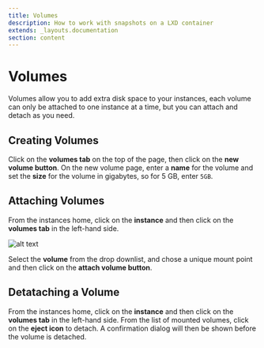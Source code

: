 ```yaml
---
title: Volumes
description: How to work with snapshots on a LXD container
extends: _layouts.documentation
section: content
---
```

# Volumes

Volumes allow you to add extra disk space to your instances, each volume can only be attached to one instance at a time, but you can attach and detach as you need.

## Creating Volumes

Click on the **volumes tab** on the top of the page, then click on the **new volume button**. On the new volume page, enter a **name** for the volume and set the **size** for the volume in gigabytes, so for 5 GB, enter `5GB`.

## Attaching Volumes

From the instances home, click on the **instance** and then click on the **volumes tab** in the left-hand side.

![alt text](/assets/img/nuber/instance-volumes.png)

Select the **volume** from the drop downlist, and chose a unique mount point and then click on the **attach volume button**.

## Detataching a Volume

From the instances home, click on the **instance** and then click on the **volumes tab** in the left-hand side. From
the list of mounted volumes, click on the **eject icon** to detach. A confirmation
dialog will then be shown before the volume is detached.
